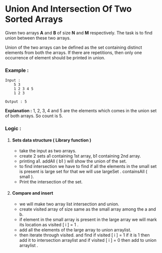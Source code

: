 ﻿# Union And Intersection Of Two Sorted Arrays

Given two arrays **A** and **B** of size **N** and **M** respectively. The task is to find union between these two arrays.

Union of the two arrays can be defined as the set containing distinct elements from both the arrays. If there are repetitions, then only one occurrence of element should be printed in union.

### Example :

```
Input :
	5 3
	1 2 3 4 5
	1 2 3

Output : 5
```
**Explanation :** 1, 2, 3, 4 and 5 are the elements which comes in the union set of both arrays. So count is 5.

### Logic :

1. #### Sets data structure ( Library function )
    - take the input as two arrays.
    - create 2 sets a1 containing 1st array, b1 containing 2nd array.
    - printing  a1. addAll ( b1 ) will show the union of the set.
    - to find intersection we have to find if all the elements in the small set is present is large set for that we will use largeSet . containsAll ( small ).
    - Print the intersection of the set.

1. #### Compare and insert
    - we will make two array list  intersection and union.
    - create visited array of size same as the small array among the a and b.
    - if element in the small array is present in the large array we will mark its location as visited [ i ] = 1 .
    - add all the elements of the large array to union arraylist.
    - then iterate through visited. and find if visited [ i ] = 1 if it is 1 then add it to intersection arraylist and if visited [ i ] = 0 then add to union arraylist .
